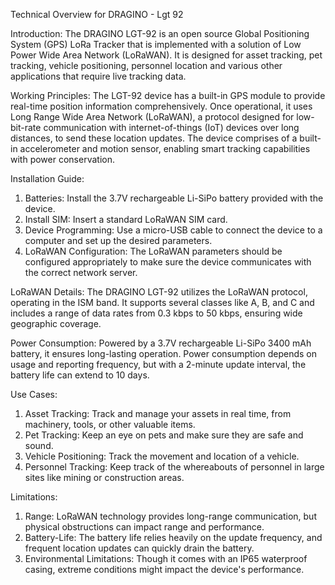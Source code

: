 Technical Overview for DRAGINO - Lgt 92

Introduction:
The DRAGINO LGT-92 is an open source Global Positioning System (GPS) LoRa Tracker that is implemented with a solution of Low Power Wide Area Network (LoRaWAN). It is designed for asset tracking, pet tracking, vehicle positioning, personnel location and various other applications that require live tracking data.

Working Principles:
The LGT-92 device has a built-in GPS module to provide real-time position information comprehensively. Once operational, it uses Long Range Wide Area Network (LoRaWAN), a protocol designed for low-bit-rate communication with internet-of-things (IoT) devices over long distances, to send these location updates. The device comprises of a built-in accelerometer and motion sensor, enabling smart tracking capabilities with power conservation.

Installation Guide:
1. Batteries: Install the 3.7V rechargeable Li-SiPo battery provided with the device.
2. Install SIM: Insert a standard LoRaWAN SIM card.
3. Device Programming: Use a micro-USB cable to connect the device to a computer and set up the desired parameters.
4. LoRaWAN Configuration: The LoRaWAN parameters should be configured appropriately to make sure the device communicates with the correct network server.

LoRaWAN Details:
The DRAGINO LGT-92 utilizes the LoRaWAN protocol, operating in the ISM band. It supports several classes like A, B, and C and includes a range of data rates from 0.3 kbps to 50 kbps, ensuring wide geographic coverage.

Power Consumption:
Powered by a 3.7V rechargeable Li-SiPo 3400 mAh battery, it ensures long-lasting operation. Power consumption depends on usage and reporting frequency, but with a 2-minute update interval, the battery life can extend to 10 days.

Use Cases:
1. Asset Tracking: Track and manage your assets in real time, from machinery, tools, or other valuable items.
2. Pet Tracking: Keep an eye on pets and make sure they are safe and sound.
3. Vehicle Positioning: Track the movement and location of a vehicle.
4. Personnel Tracking: Keep track of the whereabouts of personnel in large sites like mining or construction areas.

Limitations:
1. Range: LoRaWAN technology provides long-range communication, but physical obstructions can impact range and performance.
2. Battery-Life: The battery life relies heavily on the update frequency, and frequent location updates can quickly drain the battery.
3. Environmental Limitations: Though it comes with an IP65 waterproof casing, extreme conditions might impact the device's performance.